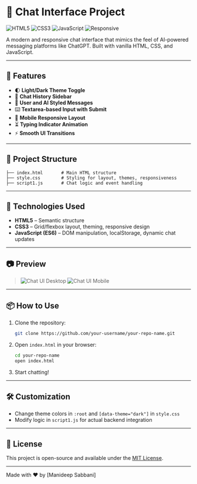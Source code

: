 
# 💬 Chat Interface Project

![HTML5](https://img.shields.io/badge/HTML5-E34F26?logo=html5&logoColor=fff&style=flat)
![CSS3](https://img.shields.io/badge/CSS3-1572B6?logo=css3&logoColor=fff&style=flat)
![JavaScript](https://img.shields.io/badge/JavaScript-F7DF1E?logo=javascript&logoColor=000&style=flat)
![Responsive](https://img.shields.io/badge/Responsive-Yes-4CAF50?style=flat)

A modern and responsive chat interface that mimics the feel of AI-powered messaging platforms like ChatGPT. Built with vanilla HTML, CSS, and JavaScript.

---

## 🚀 Features

- 🌓 **Light/Dark Theme Toggle**
- 📜 **Chat History Sidebar**
- 💬 **User and AI Styled Messages**
- ⌨️ **Textarea-based Input with Submit**
- 📱 **Mobile Responsive Layout**
- ⏳ **Typing Indicator Animation**
- ⚡ **Smooth UI Transitions**

---

## 📁 Project Structure

```
├── index.html       # Main HTML structure
├── style.css        # Styling for layout, themes, responsiveness
├── script1.js       # Chat logic and event handling
```

---

## 🧠 Technologies Used

- **HTML5** – Semantic structure
- **CSS3** – Grid/flexbox layout, theming, responsive design
- **JavaScript (ES6)** – DOM manipulation, localStorage, dynamic chat updates

---

## 📷 Preview

> ![Chat UI Desktop](screenshots/Screenshot%202025-05-05%20at%2012.17.32 PM.png)
> ![Chat UI Mobile](screenshots/Screenshot%202025-05-05%20at%2012.18.55 PM.png)

---

## 📦 How to Use

1. Clone the repository:
   ```bash
   git clone https://github.com/your-username/your-repo-name.git
   ```

2. Open `index.html` in your browser:
   ```bash
   cd your-repo-name
   open index.html
   ```

3. Start chatting!

---

## 🛠️ Customization

- Change theme colors in `:root` and `[data-theme="dark"]` in `style.css`
- Modify logic in `script1.js` for actual backend integration

---

## 📄 License

This project is open-source and available under the [MIT License](LICENSE).

---

Made with ❤️ by [Manideep Sabbani]
